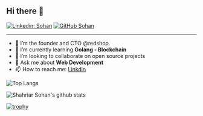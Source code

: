 
## Hi there 👋


[![Linkedin: Sohan](https://img.shields.io/badge/-Sohan-blue?style=flat-square&logo=Linkedin&logoColor=white&link=https://www.linkedin.com/in/sohan-dev/)](https://www.linkedin.com/in/sohan-dev/)
[![GitHub Sohan](https://img.shields.io/github/followers/shahriarsohan?label=follow&style=social)](https://github.com/shahriarsohan)

---

- 🔭 I’m the founder and CTO @redshop
- 🌱 I’m currently learning **Golang - Blockchain**
- 👯 I’m looking to collaborate on open source projects
- 💬 Ask me about **Web Development**
- 📫 How to reach me:
[Linkdin](https://www.linkedin.com/in/sohan-dev/)

![Top Langs](https://github-readme-stats.vercel.app/api/top-langs/?username=shahriarsohan&layout=compact&theme=dark&hide_border=true)

![Shahriar Sohan's github stats](https://github-readme-stats.vercel.app/api?username=shahriarsohan&show_icons=true&hide_border=true&theme=dark)

[![trophy](https://github-profile-trophy.vercel.app/?username=shahriarsohan)](https://github.com/shahriarsohan/github-profile-trophy)
